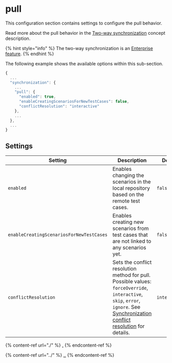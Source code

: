 # pull

This configuration section contains settings to configure the pull behavior.

Read more about the pull behavior in the [Two-way synchronization](../../../features/pull-features/two-way-synchronization.md) concept description.

{% hint style="info" %}
The two-way synchronization is an [Enterprise feature](../../../licensing.md).
{% endhint %}

The following example shows the available options within this sub-section.

```javascript
{
  ...
  "synchronization": {
    ...
    "pull": {
      "enabled": true,
      "enableCreatingScenariosForNewTestCases": false,
      "conflictResolution": "interactive"
    },
    ...
  },
  ...
}
```

## Settings

| Setting | Description | Default |
| ------- | ----------- | ------- |
| `enabled` | Enables changing the scenarios in the local repository based on the remote test cases. | `false` |
| `enableCreatingScenariosForNewTestCases` | Enables creating new scenarios from test cases that are not linked to any scenarios yet. | `false` |
| `conflictResolution` | Sets the conflict resolution method for pull. Possible values: `forceOverride`, `interactive`, `skip`, `error`, `ignore`. See [Synchronization conflict resolution](../../../features/common-synchronization-features/synchronization-conflict-resolution.md) for details. | `interactive` |



{% content-ref url="./" %}
[.](./)
{% endcontent-ref %}

{% content-ref url="../" %}
[..](../)
{% endcontent-ref %}
